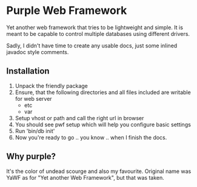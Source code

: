 # Purple Web Framework

Yet another web framework that tries to be lightweight and simple. It is meant to be capable to control multiple databases using different drivers.

Sadly, I didn't have time to create any usable docs, just some inlined javadoc style comments.


## Installation

1. Unpack the friendly package
2. Ensure, that the following directories and all files included are writable for web server
	- etc
	- var
3. Setup vhost or path and call the right url in browser
4. You should see pwf setup which will help you configure basic settings
5. Run 'bin/db init'
6. Now you're ready to go .. you know .. when I finish the docs.


## Why purple?

It's the color of undead scourge and also my favourite. Original name was YaWF as for "Yet another Web Framework", but that was taken.

